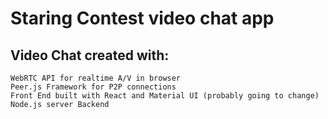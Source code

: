 # Staring Contest video chat app

## Video Chat created with:
    WebRTC API for realtime A/V in browser
    Peer.js Framework for P2P connections
    Front End built with React and Material UI (probably going to change)
    Node.js server Backend
